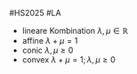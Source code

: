 #HS2025 #LA 

- lineare Kombination $\lambda,\mu \in \mathbb{R}$
- affine $\lambda+\mu=1$
- conic $\lambda, \mu \geq 0$
- convex $\lambda+\mu=1;\lambda, \mu \geq 0$
